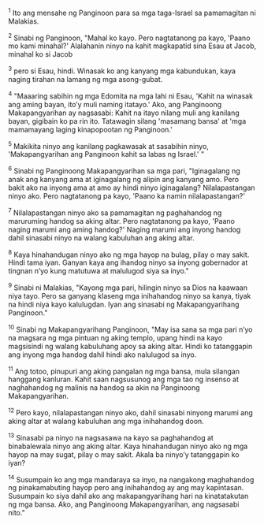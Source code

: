 <sup>1</sup>
Ito ang mensahe ng Panginoon para sa mga taga-Israel sa pamamagitan ni Malakias.

<sup>2</sup>
Sinabi ng Panginoon, "Mahal ko kayo. Pero nagtatanong pa kayo, 'Paano mo kami minahal?' Alalahanin ninyo na kahit magkapatid sina Esau at Jacob, minahal ko si Jacob 

<sup>3</sup>
pero si Esau, hindi. Winasak ko ang kanyang mga kabundukan, kaya naging tirahan na lamang ng mga asong-gubat. 

<sup>4</sup>
"Maaaring sabihin ng mga Edomita na mga lahi ni Esau, 'Kahit na winasak ang aming bayan, itoʼy muli naming itatayo.' Ako, ang Panginoong Makapangyarihan ay nagsasabi: Kahit na itayo nilang muli ang kanilang bayan, gigibain ko pa rin ito. Tatawagin silang 'masamang bansa' at 'mga mamamayang laging kinapopootan ng Panginoon.' 

<sup>5</sup>
Makikita ninyo ang kanilang pagkawasak at sasabihin ninyo, 'Makapangyarihan ang Panginoon kahit sa labas ng Israel.' " 

<sup>6</sup>
Sinabi ng Panginoong Makapangyarihan sa mga pari, "Iginagalang ng anak ang kanyang ama at iginagalang ng alipin ang kanyang amo. Pero bakit ako na inyong ama at amo ay hindi ninyo iginagalang? Nilalapastangan ninyo ako. Pero nagtatanong pa kayo, 'Paano ka namin nilalapastangan?' 

<sup>7</sup>
Nilalapastangan ninyo ako sa pamamagitan ng paghahandog ng maruruming handog sa aking altar. Pero nagtatanong pa kayo, 'Paano naging marumi ang aming handog?' Naging marumi ang inyong handog dahil sinasabi ninyo na walang kabuluhan ang aking altar. 

<sup>8</sup>
Kaya hinahandugan ninyo ako ng mga hayop na bulag, pilay o may sakit. Hindi tama iyan. Ganyan kaya ang ihandog ninyo sa inyong gobernador at tingnan nʼyo kung matutuwa at malulugod siya sa inyo." 

<sup>9</sup>
Sinabi ni Malakias, "Kayong mga pari, hilingin ninyo sa Dios na kaawaan niya tayo. Pero sa ganyang klaseng mga inihahandog ninyo sa kanya, tiyak na hindi niya kayo kalulugdan. Iyan ang sinasabi ng Makapangyarihang Panginoon." 

<sup>10</sup>
Sinabi ng Makapangyarihang Panginoon, "May isa sana sa mga pari nʼyo na magsara ng mga pintuan ng aking templo, upang hindi na kayo magsisindi ng walang kabuluhang apoy sa aking altar. Hindi ko tatanggapin ang inyong mga handog dahil hindi ako nalulugod sa inyo. 

<sup>11</sup>
Ang totoo, pinupuri ang aking pangalan ng mga bansa, mula silangan hanggang kanluran. Kahit saan nagsusunog ang mga tao ng insenso at naghahandog ng malinis na handog sa akin na Panginoong Makapangyarihan. 

<sup>12</sup>
Pero kayo, nilalapastangan ninyo ako, dahil sinasabi ninyong marumi ang aking altar at walang kabuluhan ang mga inihahandog doon. 

<sup>13</sup>
Sinasabi pa ninyo na nagsasawa na kayo sa paghahandog at binabalewala ninyo ang aking altar. Kaya hinahandugan ninyo ako ng mga hayop na may sugat, pilay o may sakit. Akala ba ninyoʼy tatanggapin ko iyan? 

<sup>14</sup>
Susumpain ko ang mga mandaraya sa inyo, na nangakong maghahandog ng pinakamabuting hayop pero ang inihahandog ay ang may kapintasan. Susumpain ko siya dahil ako ang makapangyarihang hari na kinatatakutan ng mga bansa. Ako, ang Panginoong Makapangyarihan, ang nagsasabi nito."